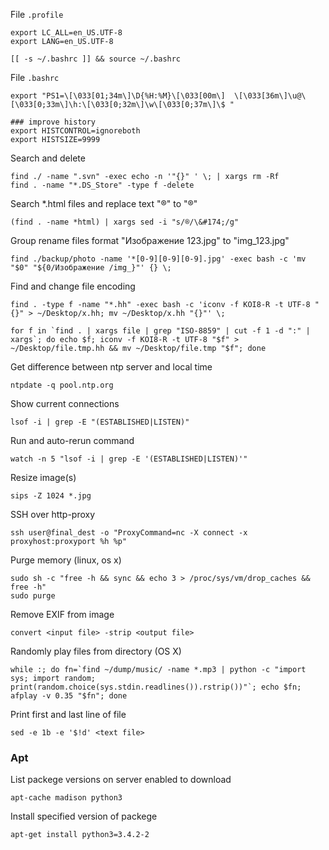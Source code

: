 File `.profile`

```
export LC_ALL=en_US.UTF-8
export LANG=en_US.UTF-8

[[ -s ~/.bashrc ]] && source ~/.bashrc
```

File `.bashrc`

```
export "PS1=\[\033[01;34m\]\D{%H:%M}\[\033[00m\]  \[\033[36m\]\u@\[\033[0;33m\]\h:\[\033[0;32m\]\w\[\033[0;37m\]\$ "

### improve history
export HISTCONTROL=ignoreboth
export HISTSIZE=9999
```

Search and delete

    find ./ -name ".svn" -exec echo -n '"{}" ' \; | xargs rm -Rf
    find . -name "*.DS_Store" -type f -delete

Search *.html files and replace text "®" to "&#174;" 

    (find . -name *html) | xargs sed -i "s/®/\&#174;/g"

Group rename files format "Изображение 123.jpg" to "img_123.jpg"

    find ./backup/photo -name '*[0-9][0-9][0-9].jpg' -exec bash -c 'mv "$0" "${0/Изображение /img_}"' {} \;

Find and change file encoding

    find . -type f -name "*.hh" -exec bash -c 'iconv -f KOI8-R -t UTF-8 "{}" > ~/Desktop/x.hh; mv ~/Desktop/x.hh "{}"' \;

    for f in `find . | xargs file | grep "ISO-8859" | cut -f 1 -d ":" | xargs`; do echo $f; iconv -f KOI8-R -t UTF-8 "$f" > ~/Desktop/file.tmp.hh && mv ~/Desktop/file.tmp "$f"; done

Get difference between ntp server and local time

    ntpdate -q pool.ntp.org

Show current connections

    lsof -i | grep -E "(ESTABLISHED|LISTEN)"

Run and auto-rerun command

    watch -n 5 "lsof -i | grep -E '(ESTABLISHED|LISTEN)'"

Resize image(s)

    sips -Z 1024 *.jpg

SSH over http-proxy

    ssh user@final_dest -o "ProxyCommand=nc -X connect -x proxyhost:proxyport %h %p"

Purge memory (linux, os x)

    sudo sh -c "free -h && sync && echo 3 > /proc/sys/vm/drop_caches && free -h"
    sudo purge

Remove EXIF from image

    convert <input file> -strip <output file>

Randomly play files from directory (OS X)

    while :; do fn=`find ~/dump/music/ -name *.mp3 | python -c "import sys; import random; print(random.choice(sys.stdin.readlines()).rstrip())"`; echo $fn; afplay -v 0.35 "$fn"; done

Print first and last line of file

    sed -e 1b -e '$!d' <text file>


### Apt

List packege versions on server enabled to download

    apt-cache madison python3

Install specified version of packege

    apt-get install python3=3.4.2-2
